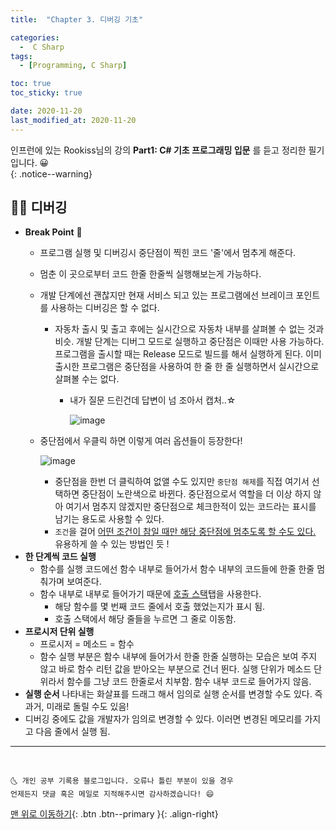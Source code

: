 ```yaml
---
title:  "Chapter 3. 디버깅 기초" 

categories:
  -  C Sharp
tags:
  - [Programming, C Sharp]

toc: true
toc_sticky: true

date: 2020-11-20
last_modified_at: 2020-11-20
---
```


인프런에 있는 Rookiss님의 강의 **Part1: C# 기초 프로그래밍 입문** 를 듣고 정리한 필기입니다. 😀  
{: .notice--warning}
 

## 👱‍♀️ 디버깅

- **Break Point** 🔴
  - 프로그램 실행 및 디버깅시 중단점이 찍힌 코드 '줄'에서 멈추게 해준다.
  - 멈춘 이 곳으로부터 코드 한줄 한줄씩 실행해보는게 가능하다.
  - 개발 단계에선 괜찮지만 현재 서비스 되고 있는 프로그램에선 브레이크 포인트를 사용하는 디버깅은 할 수 없다. 
    - 자동차 출시 및 출고 후에는 실시간으로 자동차 내부를 살펴볼 수 없는 것과 비슷. 개발 단계는 디버그 모드로 실행하고 중단점은 이때만 사용 가능하다. 프로그램을 출시할 때는 Release 모드로 빌드를 해서 실행하게 된다. 이미 출시한 프로그램은 중단점을 사용하여 한 줄 한 줄 실행하면서 실시간으로 살펴볼 수는 없다.
      - 내가 질문 드린건데 답변이 넘 조아서 캡처..☆
        
        ![image](https://user-images.githubusercontent.com/42318591/99872534-b2328700-2c25-11eb-8159-afb3ab5f075d.png)

  - 중단점에서 우클릭 하면 이렇게 여러 옵션들이 등장한다! 

    ![image](https://user-images.githubusercontent.com/42318591/99794880-332e4780-2b6e-11eb-8b4b-1379c7cb9dc0.png)
    
    - 중단점을 한번 더 클릭하여 없앨 수도 있지만 `중단점 해제`를 직접 여기서 선택하면 중단점이 노란색으로 바뀐다. 중단점으로서 역할을 더 이상 하지 않아 여기서 멈추지 않겠지만 중단점으로 체크한적이 있는 코드라는 표시를 남기는 용도로 사용할 수 있다.
    - `조건`을 걸어 <u>어떤 조건이 참일 때만 해당 중단점에 멈추도록 할 수도 있다.</u> 유용하게 쓸 수 있는 방법인 듯 !
- **한 단계씩 코드 실행**
  - 함수를 실행 코드에선 함수 내부로 들어가서 함수 내부의 코드들에 한줄 한줄 멈춰가며 보여준다.
  - 함수 내부로 내부로 들어가기 때문에 <u>호출 스택</u>탭을 사용한다.
    - 해당 함수를 몇 번째 코드 줄에서 호출 했었는지가 표시 됨.
    - 호출 스택에서 해당 줄들을 누르면 그 줄로 이동함.
- **프로시저 단위 실행**
  - 프로시저 = 메소드 = 함수
  - 함수 실행 부분은 함수 내부에 들어가서 한줄 한줄 실행하는 모습은 보여 주지 않고 바로 함수 리턴 값을 받아오는 부분으로 건너 뛴다. 실행 단위가 메소드 단위라서 함수를 그냥 코드 한줄로서 치부함. 함수 내부 코드로 들어가지 않음.
- **실행 순서** 나타내는 화살표를 드래그 해서 임의로 실행 순서를 변경할 수도 있다. 즉 과거, 미래로 돌릴 수도 있음!
- 디버깅 중에도 값을 개발자가 임의로 변경할 수 있다. 이러면 변경된 메모리를 가지고 다음 줄에서 실행 됨.


***
<br>

    🌜 개인 공부 기록용 블로그입니다. 오류나 틀린 부분이 있을 경우 
    언제든지 댓글 혹은 메일로 지적해주시면 감사하겠습니다! 😄

[맨 위로 이동하기](#){: .btn .btn--primary }{: .align-right}